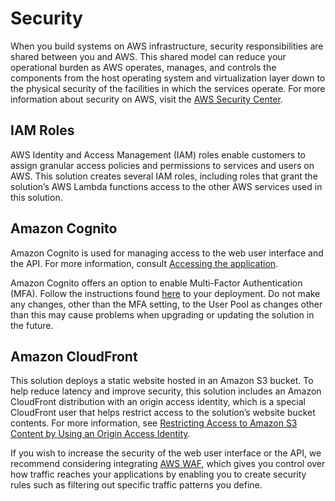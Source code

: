 # Security

When you build systems on AWS infrastructure, security responsibilities are
shared between you and AWS. This shared model can reduce your operational burden
as AWS operates, manages, and controls the components from the host operating
system and virtualization layer down to the physical security of the facilities
in which the services operate. For more information about security on AWS, visit
the [AWS Security Center].

## IAM Roles

AWS Identity and Access Management (IAM) roles enable customers to assign
granular access policies and permissions to services and users on AWS. This
solution creates several IAM roles, including roles that grant the solution’s
AWS Lambda functions access to the other AWS services used in this solution.

## Amazon Cognito

Amazon Cognito is used for managing access to the web user interface and the
API. For more information, consult [Accessing the application].

Amazon Cognito offers an option to enable Multi-Factor Authentication (MFA).
Follow the instructions found
[here](https://docs.aws.amazon.com/cognito/latest/developerguide/user-pool-settings-mfa.html)
to your deployment. Do not make any changes, other than the MFA setting, to the
User Pool as changes other than this may cause problems when upgrading or
updating the solution in the future.

## Amazon CloudFront

This solution deploys a static website hosted in an Amazon S3 bucket. To help
reduce latency and improve security, this solution includes an Amazon CloudFront
distribution with an origin access identity, which is a special CloudFront user
that helps restrict access to the solution’s website bucket contents. For more
information, see [Restricting Access to Amazon S3 Content by Using an Origin
Access Identity].

If you wish to increase the security of the web user interface or the API, we
recommend considering integrating [AWS WAF], which gives you control over how
traffic reaches your applications by enabling you to create security rules such
as filtering out specific traffic patterns you define.

[aws security center]: https://aws.amazon.com/security
[aws waf]: https://aws.amazon.com/waf
[accessing the application]: USER_GUIDE.md#accessing-the-application
[restricting access to amazon s3 content by using an origin access identity]:
  https://docs.aws.amazon.com/AmazonCloudFront/latest/DeveloperGuide/private-content-restricting-access-to-s3.html
